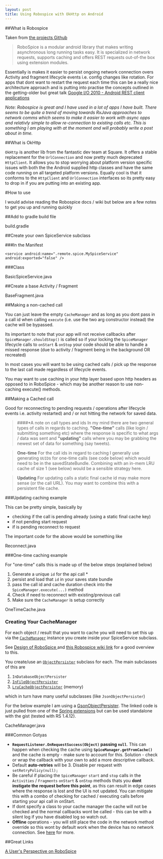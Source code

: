 ```yaml
---
layout: post
title: Using Robospice with OkHttp on Android
---
```


##What is Robospice

Taken from [the projects Github](https://github.com/stephanenicolas/robospice) 

> RoboSpice is a modular android library that makes writing asynchronous long running tasks easy. It is specialized in network requests, supports caching and offers REST requests out-of-the box using extension modules.

Essentially is makes it easier to persist ongoing network connection overs Activity and fragment lifecycle events i.e. config changes like rotation. For apps that dont want to restart the request each time this can be a really nice architecture approach and is putting into practise the concepts outlined in the getting-older but great talk [Google I/O 2010 - Android REST client applications](https://www.youtube.com/watch?v=xHXn3Kg2IQE)

_Note: Robospice is great and I have used in a lot of apps I have built. There seems to be quite a trend of moving towards RxJava approaches to network comms which seems to make it easier to work with async opps and relativly simple to allow re-connection to existing calls etc. This is something I am playing with at the moment and will probably write a post about in time._

##What is OkHttp

`OkHttp` is another lib from the fantastic dev team at Square. It offers a stable replacement for the `UrlConnection` and now pretty much deprecated `HttpClient`. It allows you to stop worrying about platform version specific issues with both the the Android supplied http classes and have the same code running on all targeted platform versions. Equally cool is that it conforms to the `HttpClient` and `UrlConnection` interfaces so its pretty easy to drop in if you are putting into an existing app.

#How to use

I would advise reading the Robospice docs / wiki but below are a few notes to get you up and running quickly

##Add to gradle build file

<div data-gist-id="997acd09d24c65faf046" data-gist-file="build.gradle">build.gradle</div>

##Create your own SpiceService subclass

###In the Manifest

<!-- SERVICES -->
```
<service android:name=".remote.spice.MySpiceService" android:exported="false" />
```

###Class

<div data-gist-id="997acd09d24c65faf046" data-gist-file="BasicSpiceService.java">BasicSpiceService.java</div>

##Create a base Activity / Fragment

<div data-gist-id="997acd09d24c65faf046" data-gist-file="BaseFragment.java">BaseFragment.java</div>

##Making a non-cached call 

You can just leave the empty `CacheManager` and as long as you dont pass in a call id when calling `execute` (i.e. use the two arg constructor instead) the cache will be bypassed. 

Its important to note that your app will not receive callbacks after `SpiceManager.shouldStop()` is called so if your locking the `SpiceManager` lifecycle calls to `onStart` & `onStop` your code should be able to handle a missed response (due to activity / fragment being in the background OR recreated)

In most cases you will want to be using cached calls / pick up the response to the last call made regardless of lifecycle events. 

You may want to use caching in your http layer based upon http headers as opposed to in RoboSpice - which may be another reason to use non-caching execute() methods.

##Making a Cached call 

Good for reconnecting to pending requests / operations after lifecycle events i.e. activity restarted) and / or not hitting the network for saved data.

>####*A note on call types and ids
>In my mind there are two general types of calls in regards to caching. __"One-time"__ calls (like login / submitting something etc) where the response is specific to what args / data was sent and __"updating"__ calls where you may be grabbing the newest set of data for something (say tweets).

>__One-time__ For the call ids in regard to caching I generally use generating `UUID`s for one-time calls (see code below) which would need to be in the savedStateBundle. Combining with an in-mem LRU cache of size 1 (see below) would be a sensible strategy here.

>__Updating__ For updating calls a static final cache id may make more sense (or the call URL). You may want to combine this with a persistent file cache.

###Updating caching example

This can be pretty simple, basically by

- checking if the call is pending already (using a static final cache key)
- if not pending start request
- if is pending reconnect to request

The important code for the above would be something like

<div data-gist-id="997acd09d24c65faf046" data-gist-file="Reconnect.java">Reconnect.java</div>

###One-time caching example

For "one-time" calls this is made up of the below steps (explained below)

1. Generate a unique `id` for the api call *
2. persist and load that `id` in your saves state bundle
3. pass the call id and cache duration check into the `SpiceManager.execute(...)` method
4. Check if need to reconnect with existing/previous call
5. Make sure the `CacheManager` is setup correctly

<div data-gist-id="997acd09d24c65faf046" data-gist-file="OneTimeCache.java">OneTimeCache.java</div>

### Creating Your CacheManager

For each object / result that you want to cache you will need to set this up via the [`CacheManager`](http://stephanenicolas.github.io/robospice/site/latest/apidocs/com/octo/android/robospice/persistence/CacheManager.html) instance you create inside your SpiceService subclass. 

See [Design of RoboSpice ](https://github.com/stephanenicolas/robospice/wiki/Design-of-RoboSpice) and [this Robospice wiki link](https://github.com/stephanenicolas/robospice/wiki/A-User's-Perspective-on-RoboSpice) for a good overview to this.

You create/use an [`ObjectPersister`](http://stephanenicolas.github.io/robospice/site/latest/apidocs/com/octo/android/robospice/persistence/ObjectPersister.html) subclass for each. The main subclasses of this are

1. `InDatabaseObjectPersister`
2. [`InFileObjectPersister`](http://stephanenicolas.github.io/robospice/site/latest/apidocs/com/octo/android/robospice/persistence/file/InFileObjectPersister.html)   
3. [`LruCacheObjectPersister`](http://stephanenicolas.github.io/robospice/site/latest/apidocs/com/octo/android/robospice/persistence/memory/LruCacheObjectPersister.html) (memory)

which in turn have many useful subclasses (like `JsonObjectPersister`)

For the below example I am using a [GsonObjectPersister](https://gist.github.com/doridori/68a13a2dc9648b4d6fd0). The linked code is just pulled from one of the [Spring extensions](https://github.com/stephanenicolas/robospice/tree/release/extensions/robospice-spring-android-parent/robospice-spring-android/src/main/java/com/octo/android/robospice/persistence/springandroid/json/gson) but can be used standalone with the gist (tested with RS 1.4.12).

<div data-gist-id="997acd09d24c65faf046" data-gist-file="CacheManager.java">CacheManager.java</div>

###Common Gotyas

- __`RequestListener.OnRequestSuccess(Object)` passing `null`__. This can happen when checking the cache using **`SpiceManager.getFromCache()`** and the cache is empty - make sure to account for this. Solution - check or wrap the callback with your own to add a more descriptive callback.
- Default **auto-retries** will be 3. Disable per request with `setRetryPolicy(null);`
- Be careful if placing the `SpiceManager` `start` and `stop` calls in the `Activities` / `Fragments` `onStart` & `onStop` methods thats you **dont instigate the request before this point**, as this can result in edge cases where the response is lost and the UI is not updated. You can mitigate this with a combo of checking for cached / executing calls before starting your api call in onStart.
- If dont specify a class to your cache manager the cache will not be checked and the normal callbacks wont be called - this can be with a silent log if you have disabled log so watch out.
- __Offline__ operations - you will still place the code in the network method override so this wont by default work when the device has no network connection. See [here](https://groups.google.com/forum/#!topic/robospice/TPf_-Id3l88) for more. 

##Great Links

[A User's Perspective on RoboSpice](https://github.com/stephanenicolas/robospice/wiki/A-User's-Perspective-on-RoboSpice)
